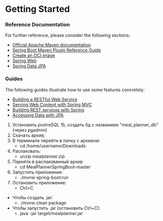# Getting Started

### Reference Documentation
For further reference, please consider the following sections:

* [Official Apache Maven documentation](https://maven.apache.org/guides/index.html)
* [Spring Boot Maven Plugin Reference Guide](https://docs.spring.io/spring-boot/docs/3.2.4/maven-plugin/reference/html/)
* [Create an OCI image](https://docs.spring.io/spring-boot/docs/3.2.4/maven-plugin/reference/html/#build-image)
* [Spring Web](https://docs.spring.io/spring-boot/docs/3.2.4/reference/htmlsingle/index.html#web)
* [Spring Data JPA](https://docs.spring.io/spring-boot/docs/3.2.4/reference/htmlsingle/index.html#data.sql.jpa-and-spring-data)

### Guides
The following guides illustrate how to use some features concretely:

* [Building a RESTful Web Service](https://spring.io/guides/gs/rest-service/)
* [Serving Web Content with Spring MVC](https://spring.io/guides/gs/serving-web-content/)
* [Building REST services with Spring](https://spring.io/guides/tutorials/rest/)
* [Accessing Data with JPA](https://spring.io/guides/gs/accessing-data-jpa/)

1) Установить postreSQL 15, создать бд с названием "meal_planner_db" (через pgadmin)
2) Скачать архив;
3) В терминале перейти в папку с архивом:       
   * cd /home/username/Downloads
4) Распаковать:
   * unzip mealplanner.zip
5) Перейти в распакованный архив:
   * cd MealPlannerSpringBoot-master
6) Запустить приложение:
   * ./mvnw spring-boot:run
7) Остановить приложение:
   * Ctrl+C

- Чтобы создать .jar:
   * ./mvnw clean package
- Чтобы запустить .jar (остановить Ctrl+C):
   * java -jar target/mealplanner.jar